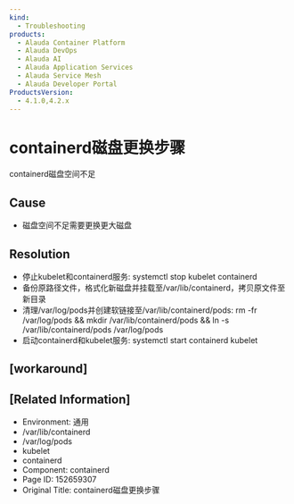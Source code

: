 ```yaml
---
kind:
  - Troubleshooting
products:
  - Alauda Container Platform
  - Alauda DevOps
  - Alauda AI
  - Alauda Application Services
  - Alauda Service Mesh
  - Alauda Developer Portal
ProductsVersion:
  - 4.1.0,4.2.x
---
```

<!-- A type of document that involves encountering a fault, diagnosing it, performing root cause analysis, and providing solutions. -->

# containerd磁盘更换步骤

containerd磁盘空间不足

## Cause
- 磁盘空间不足需要更换更大磁盘

## Resolution
- 停止kubelet和containerd服务: systemctl stop kubelet containerd
- 备份原路径文件，格式化新磁盘并挂载至/var/lib/containerd，拷贝原文件至新目录
- 清理/var/log/pods并创建软链接至/var/lib/containerd/pods: rm -fr /var/log/pods && mkdir /var/lib/containerd/pods && ln -s /var/lib/containerd/pods /var/log/pods
- 启动containerd和kubelet服务: systemctl start containerd kubelet

## [workaround]

## [Related Information]
- Environment: 通用
- /var/lib/containerd
- /var/log/pods
- kubelet
- containerd
- Component: containerd
- Page ID: 152659307
- Original Title: containerd磁盘更换步骤
